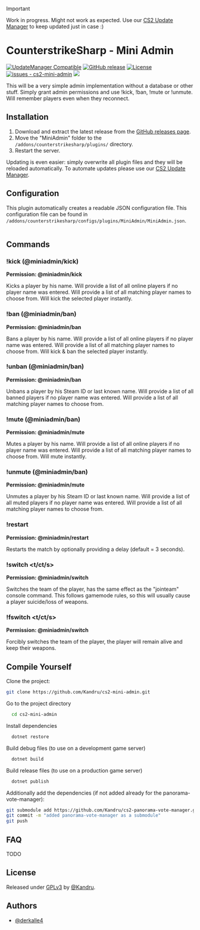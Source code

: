 > [!IMPORTANT]  
> Work in progress. Might not work as expected. Use our [CS2 Update Manager](https://github.com/Kandru/cs2-update-manager/) to keep updated just in case :)

# CounterstrikeSharp - Mini Admin

[![UpdateManager Compatible](https://img.shields.io/badge/CS2-UpdateManager-darkgreen)](https://github.com/Kandru/cs2-update-manager/)
[![GitHub release](https://img.shields.io/github/release/Kandru/cs2-mini-admin?include_prereleases=&sort=semver&color=blue)](https://github.com/Kandru/cs2-mini-admin/releases/)
[![License](https://img.shields.io/badge/License-GPLv3-blue)](#license)
[![issues - cs2-mini-admin](https://img.shields.io/github/issues/Kandru/cs2-mini-admin)](https://github.com/Kandru/cs2-mini-admin/issues)
[![](https://www.paypalobjects.com/en_US/i/btn/btn_donateCC_LG.gif)](https://www.paypal.com/donate/?hosted_button_id=C2AVYKGVP9TRG)

This will be a very simple admin implementation without a database or other stuff. Simply grant admin permissions and use !kick, !ban, !mute or !unmute. Will remember players even when they reconnect.

## Installation

1. Download and extract the latest release from the [GitHub releases page](https://github.com/Kandru/cs2-mini-admin/releases/).
2. Move the "MiniAdmin" folder to the `/addons/counterstrikesharp/plugins/` directory.
3. Restart the server.

Updating is even easier: simply overwrite all plugin files and they will be reloaded automatically. To automate updates please use our [CS2 Update Manager](https://github.com/Kandru/cs2-update-manager/).


## Configuration

This plugin automatically creates a readable JSON configuration file. This configuration file can be found in `/addons/counterstrikesharp/configs/plugins/MiniAdmin/MiniAdmin.json`.

```json

```

## Commands

### !kick <player> (@miniadmin/kick)

**Permission: @miniadmin/kick**

Kicks a player by his name. Will provide a list of all online players if no player name was entered. Will provide a list of all matching player names to choose from. Will kick the selected player instantly.

### !ban <player> (@miniadmin/ban)

**Permission: @miniadmin/ban**

Bans a player by his name. Will provide a list of all online players if no player name was entered. Will provide a list of all matching player names to choose from. Will kick & ban the selected player instantly.

### !unban <player> (@miniadmin/ban)

**Permission: @miniadmin/ban**

Unbans a player by his Steam ID or last known name. Will provide a list of all banned players if no player name was entered. Will provide a list of all matching player names to choose from.

### !mute <player> (@miniadmin/ban)

**Permission: @miniadmin/mute**

Mutes a player by his name. Will provide a list of all online players if no player name was entered. Will provide a list of all matching player names to choose from. Will mute instantly.

### !unmute <player> (@miniadmin/ban)

**Permission: @miniadmin/mute**

Unmutes a player by his Steam ID or last known name. Will provide a list of all muted players if no player name was entered. Will provide a list of all matching player names to choose from.

### !restart <delay>

**Permission: @miniadmin/restart**

Restarts the match by optionally providing a delay (default = 3 seconds).

### !switch <player> <t/ct/s>

**Permission: @miniadmin/switch**

Switches the team of the player, has the same effect as the "jointeam" console command. This follows gamemode rules, so this will usually cause a player suicide/loss of weapons.

### !fswitch <player> <t/ct/s>

**Permission: @miniadmin/switch**

Forcibly switches the team of the player, the player will remain alive and keep their weapons.

## Compile Yourself

Clone the project:

```bash
git clone https://github.com/Kandru/cs2-mini-admin.git
```

Go to the project directory

```bash
  cd cs2-mini-admin
```

Install dependencies

```bash
  dotnet restore
```

Build debug files (to use on a development game server)

```bash
  dotnet build
```

Build release files (to use on a production game server)

```bash
  dotnet publish
```

Additionally add the dependencies (if not added already for the panorama-vote-manager):

```bash
git submodule add https://github.com/Kandru/cs2-panorama-vote-manager.git
git commit -m "added panorama-vote-manager as a submodule"
git push
```

## FAQ

TODO

## License

Released under [GPLv3](/LICENSE) by [@Kandru](https://github.com/Kandru).

## Authors

- [@derkalle4](https://www.github.com/derkalle4)

